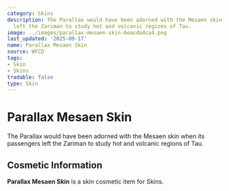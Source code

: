 ```yaml
---
category: Skins
description: The Parallax would have been adorned with the Mesaen skin when its passengers
  left the Zariman to study hot and volcanic regions of Tau.
image: ../images/parallax-mesaen-skin-6eacda4ca4.png
last_updated: '2025-09-17'
name: Parallax Mesaen Skin
source: WFCD
tags:
- Skin
- Skins
tradable: false
type: Skin
---
```


# Parallax Mesaen Skin

The Parallax would have been adorned with the Mesaen skin when its passengers left the Zariman to study hot and volcanic regions of Tau.

## Cosmetic Information

**Parallax Mesaen Skin** is a skin cosmetic item for Skins.

